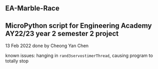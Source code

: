 ## EA-Marble-Race

## MicroPython script for Engineering Academy AY22/23 year 2 semester 2 project

13 Feb 2022
done by Cheong Yan Chen

known issues: hanging in ```rand3servostimerThread```, causing program to totally stop 
